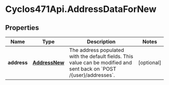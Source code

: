 # Cyclos471Api.AddressDataForNew

## Properties
Name | Type | Description | Notes
------------ | ------------- | ------------- | -------------
**address** | [**AddressNew**](AddressNew.md) | The address populated with the default fields. This value can be modified and sent back on &#x60;POST /{user}/addresses&#x60;.  | [optional] 


